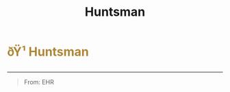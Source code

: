 ﻿---
lang: en-US
title: Huntsman
prev:
next:
---

# <font color="#ad8739">ðŸ¹ <b>Huntsman</b></font> <Badge text="Killing" type="tip" vertical="middle"/>
---

> From: EHR
